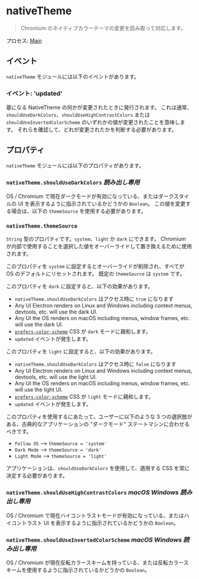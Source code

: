 # nativeTheme

> Chromium のネイティブカラーテーマの変更を読み取って対応します。

プロセス: [Main](../glossary.md#main-process)

## イベント

`nativeTheme` モジュールには以下のイベントがあります。

### イベント: 'updated'

基になる NativeTheme の何かが変更されたときに発行されます。 これは通常、`shouldUseDarkColors`、`shouldUseHighContrastColors` または `shouldUseInvertedColorScheme` のいずれかの値が変更されたことを意味します。 それらを確認して、どれが変更されたかを判断する必要があります。

## プロパティ

`nativeTheme` モジュールには以下のプロパティがあります。

### `nativeTheme.shouldUseDarkColors` _読み出し専用_

OS / Chromium で現在ダークモードが有効になっている、またはダークスタイルの UI を表示するように指示されているかどうかの `Boolean`。  この値を変更する場合は、以下の `themeSource` を使用する必要があります。

### `nativeTheme.themeSource`

`String` 型のプロパティです。`system`、`light` か `dark` にできます。  Chromium が内部で使用することを選択した値をオーバーライドして置き換えるために使用されます。

このプロパティを `system` に設定するとオーバーライドが削除され、すべてが OS のデフォルトにリセットされます。  既定の `themeSource` は `system` です。

このプロパティを `dark` に設定すると、以下の効果があります。
* `nativeTheme.shouldUseDarkColors` はアクセス時に `true` になります
* Any UI Electron renders on Linux and Windows including context menus, devtools, etc. will use the dark UI.
* Any UI the OS renders on macOS including menus, window frames, etc. will use the dark UI.
* [`prefers-color-scheme`](https://developer.mozilla.org/en-US/docs/Web/CSS/@media/prefers-color-scheme) CSS が `dark` モードに親和します。
* `updated` イベントが発生します。

このプロパティを `light` に設定すると、以下の効果があります。
* `nativeTheme.shouldUseDarkColors` はアクセス時に `false` になります
* Any UI Electron renders on Linux and Windows including context menus, devtools, etc. will use the light UI.
* Any UI the OS renders on macOS including menus, window frames, etc. will use the light UI.
* [`prefers-color-scheme`](https://developer.mozilla.org/en-US/docs/Web/CSS/@media/prefers-color-scheme) CSS が `light` モードに親和します。
* `updated` イベントが発生します。

このプロパティを使用するにあたって、ユーザーに以下のような 3 つの選択肢がある、古典的なアプリケーションの "ダークモード" ステートマシンに合わせるべきです。
* `Follow OS` --> `themeSource = 'system'`
* `Dark Mode` --> `themeSource = 'dark'`
* `Light Mode` --> `themeSource = 'light'`

アプリケーションは、`shouldUseDarkColors` を使用して、適用する CSS を常に決定する必要があります。

### `nativeTheme.shouldUseHighContrastColors` _macOS_ _Windows_ _読み出し専用_

OS / Chromium で現在ハイコントラストモードが有効になっている、またはハイコントラスト UI を表示するように指示されているかどうかの `Boolean`。

### `nativeTheme.shouldUseInvertedColorScheme` _macOS_ _Windows_ _読み出し専用_

OS / Chromium が現在反転カラースキームを持っている、または反転カラースキームを使用するように指示されているかどうかの `Boolean`。
